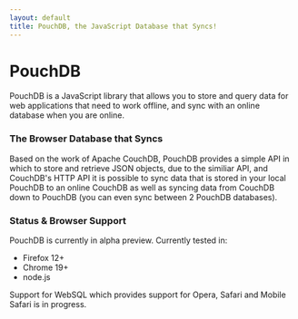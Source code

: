 ```yaml
---
layout: default
title: PouchDB, the JavaScript Database that Syncs!
---
```


# PouchDB

PouchDB is a JavaScript library that allows you to store and query data for web applications that need to work offline, and sync with an online database when you are online.

### The Browser Database that Syncs

Based on the work of Apache CouchDB, PouchDB provides a simple API in which to store and retrieve JSON objects, due to the similiar API, and CouchDB's HTTP API it is possible to sync data that is stored in your local PouchDB to an online CouchDB as well as syncing data from CouchDB down to PouchDB (you can even sync between 2 PouchDB databases).

### Status & Browser Support

PouchDB is currently in alpha preview. Currently tested in:

 * Firefox 12+
 * Chrome 19+
 * node.js

Support for WebSQL which provides support for Opera, Safari and Mobile Safari is in progress.